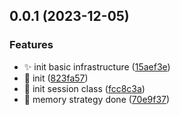 ## 0.0.1 (2023-12-05)


### Features

* :sparkles: init basic infrastructure ([15aef3e](https://github.com/willin/svelte-session/commit/15aef3e5015d2c1e0e24d3ba324a92dadabd0914))
* :tada: init ([823fa57](https://github.com/willin/svelte-session/commit/823fa57aa6a4ac33dafb22096ccfdca70c216120))
* :tada: init session class ([fcc8c3a](https://github.com/willin/svelte-session/commit/fcc8c3aca8456b4570452f0280f4fe26318b023f))
* :tada: memory strategy done ([70e9f37](https://github.com/willin/svelte-session/commit/70e9f375c85a0d30eec8044885ac2f0e06739ad4))



